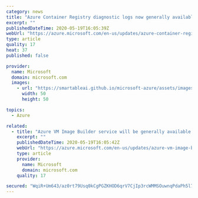 ```yaml
---
category: news
title: "Azure Container Registry diagnostic logs now generally available"
excerpt: ""
publishedDateTime: 2020-05-19T16:05:39Z
webUrl: "https://azure.microsoft.com/en-us/updates/azure-container-registry-diagnostic-logs-now-generally-available/"
type: article
quality: 17
heat: 37
published: false

provider:
  name: Microsoft
  domain: microsoft.com
  images:
    - url: "https://smartableai.github.io/microsoft-azure/assets/images/organizations/microsoft.com-50x50.jpg"
      width: 50
      height: 50

topics:
  - Azure

related:
  - title: "Azure VM Image Builder service will be generally available Q3 2020"
    excerpt: ""
    publishedDateTime: 2020-05-19T16:05:42Z
    webUrl: "https://azure.microsoft.com/en-us/updates/azure-vm-image-builder-service-will-be-generally-available-june-2020/"
    type: article
    provider:
      name: Microsoft
      domain: microsoft.com
    quality: 17

secured: "WqiR+Um643/az0rt79Usq0kCgPGZKHOD6qrV7CjIp3rcWMMSOuwnqPdaPh5l7K86Njc2kbg1BW72gzWV/vNlJ0IzPQYozR0LbvamXjVb4xVW3XVF6Teinkk+D5mpWoniApPbGQ6U0/+Eiohrtrvuk2Zja8cy4XDLFHOWXZWG429KilJeYFh2F4FKPM1l28sz8MS6oG6iy0d6wTkORitnzNOY94aIVYZ7A/jbY8Mt5pEkyPo7kWYHV/MXB+wIcJA9QL6OcjKz/SoDyYve0H4quKM3gh7FjOTkDoK6pskMc80DxToNjL+T/8l98H7VRWeouL7PRwF5AnuIDAXRTINcpg==;U341ayGlpByUxWPH/T9+ew=="
---
```


